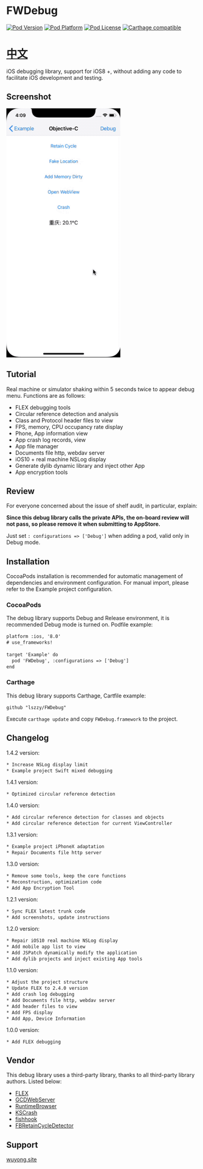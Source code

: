 # FWDebug

[![Pod Version](http://img.shields.io/cocoapods/v/FWDebug.svg?style=flat)](http://cocoadocs.org/docsets/FWDebug/)
[![Pod Platform](http://img.shields.io/cocoapods/p/FWDebug.svg?style=flat)](http://cocoadocs.org/docsets/FWDebug/)
[![Pod License](http://img.shields.io/cocoapods/l/FWDebug.svg?style=flat)](https://github.com/lszzy/FWDebug/blob/master/LICENSE)
[![Carthage compatible](https://img.shields.io/badge/Carthage-compatible-4BC51D.svg?style=flat)](https://github.com/lszzy/FWDebug)

# [中文](README_CN.md)

iOS debugging library, support for iOS8 +, without adding any code to facilitate iOS development and testing.

## Screenshot
![Screenshot](FWDebug.gif)

## Tutorial
Real machine or simulator shaking within 5 seconds twice to appear debug menu. Functions are as follows:

* FLEX debugging tools
* Circular reference detection and analysis
* Class and Protocol header files to view
* FPS, memory, CPU occupancy rate display
* Phone, App information view
* App crash log records, view
* App file manager
* Documents file http, webdav server
* iOS10 + real machine NSLog display
* Generate dylib dynamic library and inject other App
* App encryption tools

## Review
For everyone concerned about the issue of shelf audit, in particular, explain:

**Since this debug library calls the private APIs, the on-board review will not pass, so please remove it when submitting to AppStore.**

Just set `: configurations => ['Debug']` when adding a pod, valid only in Debug mode.

## Installation
CocoaPods installation is recommended for automatic management of dependencies and environment configuration. For manual import, please refer to the Example project configuration.

### CocoaPods
The debug library supports Debug and Release environment, it is recommended Debug mode is turned on. Podfile example:

	platform :ios, '8.0'
	# use_frameworks!

	target 'Example' do
	  pod 'FWDebug', :configurations => ['Debug']
	end

### Carthage
This debug library supports Carthage, Cartfile example:

	github "lszzy/FWDebug"

Execute `carthage update` and copy `FWDebug.framework` to the project.

## Changelog
1.4.2 version:

	* Increase NSLog display limit
	* Example project Swift mixed debugging

1.4.1 version:

    * Optimized circular reference detection

1.4.0 version:

    * Add circular reference detection for classes and objects
    * Add circular reference detection for current ViewController

1.3.1 version:

	* Example project iPhoneX adaptation
	* Repair Documents file http server

1.3.0 version:

	* Remove some tools, keep the core functions
	* Reconstruction, optimization code
	* Add App Encryption Tool

1.2.1 version:

	* Sync FLEX latest trunk code
	* Add screenshots, update instructions

1.2.0 version:

	* Repair iOS10 real machine NSLog display
	* Add mobile app list to view
	* Add JSPatch dynamically modify the application
	* Add dylib projects and inject existing App tools

1.1.0 version:
	
	* Adjust the project structure
	* Update FLEX to 2.4.0 version
	* Add crash log debugging
	* Add Documents file http, webdav server
	* Add header files to view
	* Add FPS display
	* Add App, Device Information

1.0.0 version:

	* Add FLEX debugging

## Vendor
This debug library uses a third-party library, thanks to all third-party library authors. Listed below:
	
* [FLEX](https://github.com/Flipboard/FLEX)
* [GCDWebServer](https://github.com/swisspol/GCDWebServer)
* [RuntimeBrowser](https://github.com/nst/RuntimeBrowser)
* [KSCrash](https://github.com/kstenerud/KSCrash)
* [fishhook](https://github.com/facebook/fishhook)
* [FBRetainCycleDetector](https://github.com/facebook/FBRetainCycleDetector)

## Support
[wuyong.site](http://www.wuyong.site)

